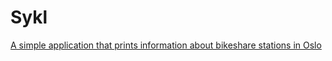# Sykl
[A simple application that prints information about bikeshare stations in Oslo](https://github.com/regiontog/sykl/blob/master/components/sykl/README.md)